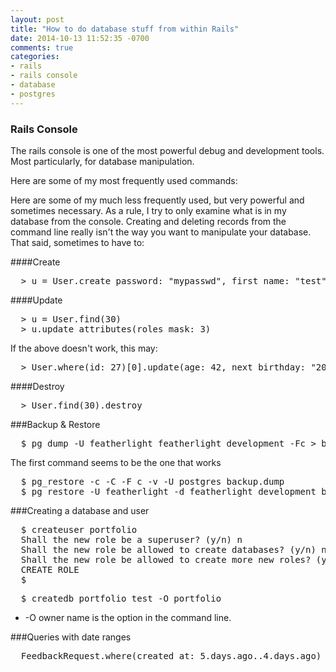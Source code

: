 ```yaml
---
layout: post
title: "How to do database stuff from within Rails"
date: 2014-10-13 11:52:35 -0700
comments: true
categories:
- rails
- rails console
- database
- postgres
---
```

### Rails Console
The rails console is one of the most powerful debug and development tools.  Most particularly, for database manipulation.

Here are some of my most frequently used commands:

Here are some of my much less frequently used, but very powerful and sometimes necessary.  As a rule, I try to only examine what is in my database from the console.  Creating and deleting records from the command line really isn't the way you want to manipulate your database.  That said, sometimes to have to:

####Create
<pre>
  > u = User.create password: "mypasswd", first_name: "test", last_name: "testovich"
</pre>

####Update
<pre>
  > u = User.find(30)
  > u.update_attributes(roles_mask: 3)
</pre>
If the above doesn't work, this may:
<pre>
  > User.where(id: 27)[0].update(age: 42, next_birthday: "2014-10-14")
</pre>

####Destroy
<pre>
  > User.find(30).destroy
</pre>


###Backup & Restore
<pre>
  $ pg_dump -U featherlight featherlight_development -Fc > backup.dump
</pre>

The first command seems to be the one that works
<pre>
  $ pg_restore -c -C -F c -v -U postgres backup.dump
  $ pg_restore -U featherlight -d featherlight_development backup.dump
</pre>


###Creating a database and user
<pre>
  $ createuser portfolio
  Shall the new role be a superuser? (y/n) n
  Shall the new role be allowed to create databases? (y/n) n
  Shall the new role be allowed to create more new roles? (y/n) n
  CREATE ROLE
  $
</pre>

<pre>
  $ createdb portfolio_test -O portfolio
</pre>
* -O owner name is the option in the command line.


###Queries with date ranges
<pre>
  FeedbackRequest.where(created_at: 5.days.ago..4.days.ago)
</pre>
